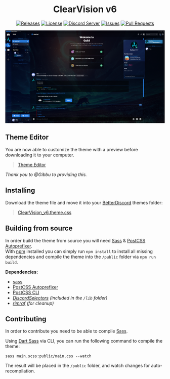 [release-badge]: https://img.shields.io/github/v/release/ClearVision/ClearVision-v6?include_prereleases&style=flat-square
[release-link]: https://github.com/ClearVision/ClearVision-v6/releases
[license-badge]: https://img.shields.io/github/license/ClearVision/ClearVision-v6?style=flat-square
[license-link]: https://github.com/ClearVision/ClearVision-v6/blob/master/LICENSE
[discord-badge]: https://discord.com/api/guilds/212324635356692500/widget.png?style=shield
[discord-link]: https://clearvision.gitlab.io/join
[issues-badge]: https://img.shields.io/github/issues/ClearVision/ClearVision-v6?style=flat-square
[issues-link]: https://github.com/ClearVision/ClearVision-v6/issues
[prs-badge]: https://img.shields.io/github/issues-pr/ClearVision/ClearVision-v6?style=flat-square
[prs-link]: https://github.com/ClearVision/ClearVision-v6/pulls

<div align="center">

# ClearVision v6

[![Releases][release-badge]][release-link]
[![License][license-badge]][license-link]
[![Discord Server][discord-badge]][discord-link]
[![Issues][issues-badge]][issues-link]
[![Pull Requests][prs-badge]][prs-link]

![v6 Sapphire](https://github.com/ClearVision/ClearVision-v6/raw/master/screenshots/6-stable.4.7.9.png)

</div>

## Theme Editor
You are now able to customize the theme with a preview before downloading it to your computer.
>[Theme Editor](https://bdeditor.dev/theme/clearvision)

*Thank you to @Gibbu to providing this.*

## Installing
Download the theme file and move it into your [BetterDiscord](https://betterdiscord.app) themes folder:

>[ClearVision_v6.theme.css](https://clearvision.gitlab.io/download/v6/latest)

## Building from source
In order build the theme from source you will need [Sass](https://sass-lang.com) & [PostCSS Autoprefixer](https://github.com/postcss/autoprefixer).  
With [npm](https://npmjs.org/get-npm) installed you can simply run `npm install` to install all missing dependencies and compile the theme into the `/public` folder via `npm run build`.

**Dependencies:**
- [sass](https://github.com/sass/dart-sass)
- [PostCSS Autoprefixer](https://github.com/postcss/autoprefixer)
- [PostCSS CLI](https://github.com/postcss/postcss-cli)
- *[DiscordSelectors](https://github.com/zerthox/discordselectors) (included in the `/lib` folder)*
- *[rimraf](https://github.com/isaacs/rimraf) (for cleanup)*

## Contributing
In order to contribute you need to be able to compile [Sass](https://sass-lang.com).

Using [Dart Sass](https://github.com/sass/dart-sass) via CLI, you can run the following command to compile the theme:
```
sass main.scss:public/main.css --watch
```

The result will be placed in the `/public` folder, and watch changes for auto-recompilation.
